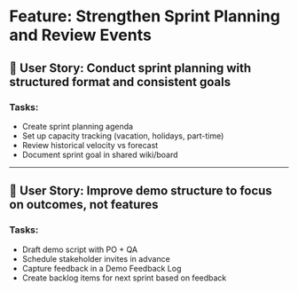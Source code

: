 # Feature: Strengthen Sprint Planning and Review Events

## 🧩 User Story: Conduct sprint planning with structured format and consistent goals

### Tasks:
- Create sprint planning agenda
- Set up capacity tracking (vacation, holidays, part-time)
- Review historical velocity vs forecast
- Document sprint goal in shared wiki/board

---

## 🧩 User Story: Improve demo structure to focus on outcomes, not features

### Tasks:
- Draft demo script with PO + QA
- Schedule stakeholder invites in advance
- Capture feedback in a Demo Feedback Log
- Create backlog items for next sprint based on feedback